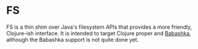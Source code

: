 # FS

FS is a thin shim over Java's filesystem APIs that provides a more friendly, Clojure-ish interface. It is intended to target Clojure proper and [Babashka](https://github.com/borkdude/babashka), although the Babashka support is not quite done yet.
